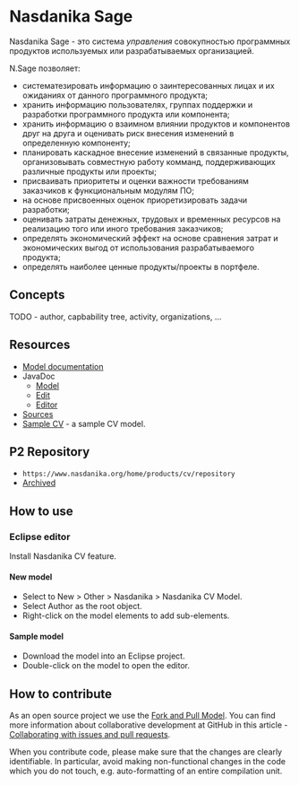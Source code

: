 # Nasdanika Sage

Nasdanika Sage - это система *управления* совокупностью программных продуктов используемых или разрабатываемых организацией. 


N.Sage позволяет: 
* систематезировать информацию о заинтересованных лицах и их ожиданиях от данного программного продукта;
* хранить информацию пользователях, группах поддержки и разработки программного продукта или компонента;
* хранить информацию о взаимном влиянии продуктов и компонентов друг на друга и оценивать риск внесения изменений в определенную компоненту;
* планировать каскадное внесение изменений в связанные продукты, организовывать совместную работу комманд, поддерживающих различные продукты или проекты;
* присваивать приоритеты и оценки важности требованиям заказчиков к функциональным модулям ПО;
* на основе присвоенных оценок приоретизировать задачи разработки;
* оценивать затраты денежных, трудовых и временных ресурсов на реализацию того или иного требования заказчиков;
* определять экономический эффект на основе сравнения затрат и экономических выгод от использования разрабатываемого продукта; 
* определять наиболее ценные продукты/проекты в портфеле.   
  

## Concepts 

TODO - author, capbability tree, activity, organizations, ...

## Resources

* [Model documentation](model-doc/index.html)
* JavaDoc
    * [Model](apidocs/org.nasdanika.cv)
    * [Edit](apidocs/org.nasdanika.cv.edit)
    * [Editor](apidocs/org.nasdanika.cv.editor)
* [Sources](cv.zip)
* [Sample CV](Sample.nsdcv) - a sample CV model.    

## P2 Repository

* ``https://www.nasdanika.org/home/products/cv/repository``
* [Archived](org.nasdanika.cv.repository-0.1.0-SNAPSHOT.zip)

## How to use

### Eclipse editor

Install Nasdanika CV feature. 

#### New model

* Select to New > Other > Nasdanika > Nasdanika CV Model.
* Select Author as the root object.
* Right-click on the model elements to add sub-elements.

#### Sample model

* Download the model into an Eclipse project.
* Double-click on the model to open the editor.

## How to contribute

As an open source project we use the [Fork and Pull Model](https://help.github.com/articles/about-collaborative-development-models/).
You can find more information about collaborative development at GitHub in this article - [Collaborating with issues and pull requests](https://help.github.com/categories/collaborating-with-issues-and-pull-requests).

When you contribute code, please make sure that the changes are clearly identifiable. 
In particular, avoid making non-functional changes in the code which you do not touch, e.g. auto-formatting of an entire compilation unit. 

